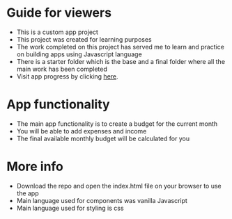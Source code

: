 # Guide for viewers

* This is a custom app project
* This project was created for learning purposes
* The work completed on this project has served me to learn and practice on building apps using Javascript language
* There is a starter folder which is the base and a final folder where all the main work has been completed
* Visit app progress by clicking <a href="https://robin-natale.github.io/budgeting-app/final/index.html">here</a>.


# App functionality
* The main app functionality is to create a budget for the current month
* You will be able to add expenses and income
* The final available monthly budget will be calculated for you

# More info
* Download the repo and open the index.html file on your browser to use the app
* Main language used for components was vanilla Javascript
* Main language used for styling is css 